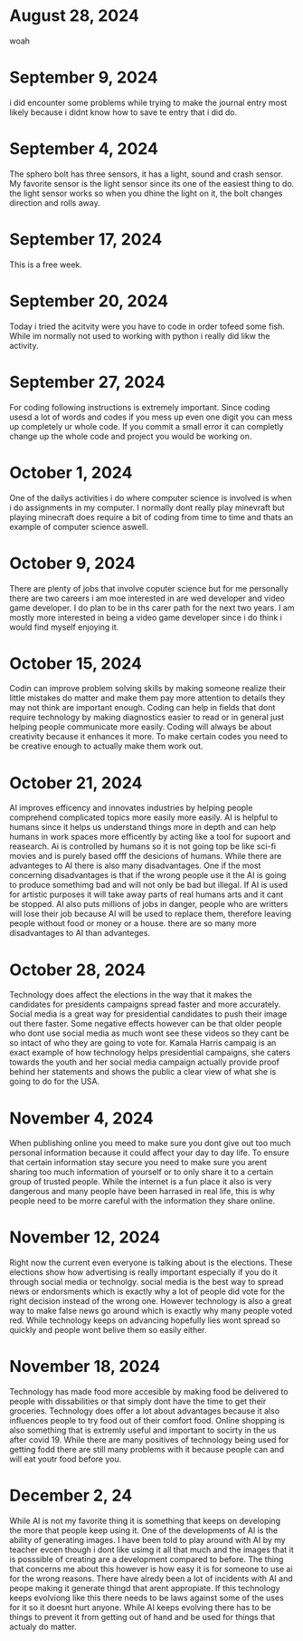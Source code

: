 # August 28, 2024
woah
# September 9, 2024
i did encounter some problems while trying to make the journal entry most likely because i didnt know how to save te entry that i did do. 
# September 4, 2024
The sphero bolt has three sensors, it has a light, sound and crash sensor. My favorite sensor is the light sensor since its one of the easiest thing to do. the light sensor works so when you dhine the light on it, the bolt changes direction and rolls away.
# September 17, 2024
This is a free week.
# September 20, 2024
Today i tried the acitvity were you have to code in order tofeed some fish. While im normally not used to working with python i really did likw the activity.
# September 27, 2024
For coding following instructions is extremely important. Since coding usesd a lot of words and codes if you mess up even one digit you can mess up completely ur whole code. If you commit a small error it can completly change up the whole code and project you would be working on.
# October 1, 2024
One of the dailys activities i do where computer science is involved is when i do assignments in my computer. I normally dont really play minevraft but playing minecraft does require a bit of coding from time to time and thats an example of computer science aswell.
# October 9, 2024
There are plenty of jobs that involve coputer science but for me personally there are two careers i am moe interested in are wed developer and video game developer. I do plan to be in ths carer path for the next two years. I am mostly more interested in being a video game developer since i do think i would find myself enjoying it.
# October 15, 2024
Codin can improve problem solving skills by making someone realize their little mistakes do matter and make them pay more attention to details they may not think are important enough. Coding can help in fields that dont require technology by making diagnostics easier to read or in general just helping people communicate more easily. Coding will always be about creativity because it enhances it more. To make certain codes you need to be creative enough to actually make them work out.
# October 21, 2024
AI improves efficency and innovates industries by helping people comprehend complicated topics more easily more easily. AI is helpful to humans since it helps us understand things more in depth and can help humans in work spaces more efficently by acting like a tool for supoort and reasearch. Ai is controlled by humans so it is not going top be like sci-fi movies and is purely based offf the desicions of humans.
While there are advanteges to AI there is also many disadvantages. One if the most concerning disadvantages is that if the wrong people use it the AI is going to produce somethimg bad and will not only be bad but illegal. If AI is used for artistic purposes it will take away parts of real humans arts and it cant be stopped. AI also puts millions of jobs in danger, people who are writters will lose their job because AI will be used to replace them, therefore leaving people without food or money or a house. there are so many more disadvantages to AI than advanteges.
# October 28, 2024
Technology does affect the elections in the way that it makes the candidates for presidents campaigns spread faster and more accurately. Social media is a great way for presidential candidates to push their image out there faster. Some negative effects however can be that older people who dont use social media as much wont see these videos so they cant be so intact of who they are going to vote for. Kamala Harris campaig is an exact example of how technology helps  presidential campaigns, she caters towards the youth and her social media campaign actually provide proof behind her statements and shows the public a clear view of what she is going to do for the USA.
# November 4, 2024
When publishing online you meed to make sure you dont give out too much personal information because it could affect your day to day life. To ensure that certain information stay secure you need to make sure you arent sharing too much information of yourself or to only share it to a certain group of trusted people. While the internet is a fun place it also is very dangerous and many people have been harrased in real life, this is why people need to be morre careful with the information they share online.
# November 12, 2024
Right now the current even everyone is talking about is the elections. These elections show how advertising is really important especially if you do it through social media or technolgy. social media is the best way to spread news or endorsments which is exactly why a lot of people did vote for the right decision instead of the wrong one. However technology is also a great way to make false news go around which is exactly why many people voted red. While technology keeps on advancing hopefully lies wont spread so quickly and people wont belive them so easily either.
# November 18, 2024
Technology has made food more accesible by making food be delivered to people with dissabilities or that simply dont have the time to get their groceries. Technology does offer a lot about advantages because it also influences people to try food out of their comfort food. Online shopping is also something that is extremly useful and important to socirty in the us after covid 19. While there are many positives of technology being used for getting fodd there are still many problems with it because people can and will eat youtr food before you. 
# December 2, 24
While AI is not my favorite thing it is something that keeps on developing the more that people keep using it. One of the developments of AI is the ability of generating images. I have been told to play around with AI by my teacher evcen though i dont like usimg it all that much and the images that it is posssible of creating are a development compared to before. The thing that concerns me about this however is how easy it is for someone to use ai for the wrong reasons. There have alredy been a lot of incidents with AI and peope making it generate thingd that arent appropiate. If this technology keeps evolviong like this there needs to be laws against some of the uses for it so it doesnt hurt anyone. While AI keeps evolving there has to be things to prevent it from getting out of hand and be used for things that actualy do matter.
